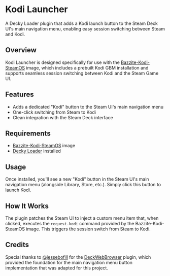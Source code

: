 # Kodi Launcher

A Decky Loader plugin that adds a Kodi launch button to the Steam Deck UI's main navigation menu, enabling easy session switching between Steam and Kodi.

## Overview

Kodi Launcher is designed specifically for use with the [Bazzite-Kodi-SteamOS](https://github.com/Blahkaey/Bazzite-Kodi-SteamOS) image, which includes a prebuilt Kodi GBM installation and supports seamless session switching between Kodi and the Steam Game UI.

## Features

- Adds a dedicated "Kodi" button to the Steam UI's main navigation menu
- One-click switching from Steam to Kodi
- Clean integration with the Steam Deck interface

## Requirements

- [Bazzite-Kodi-SteamOS](https://github.com/Blahkaey/Bazzite-Kodi-SteamOS) image
- [Decky Loader](https://github.com/SteamDeckHomebrew/decky-loader) installed

## Usage

Once installed, you'll see a new "Kodi" button in the Steam UI's main navigation menu (alongside Library, Store, etc.). Simply click this button to launch Kodi.

## How It Works

The plugin patches the Steam UI to inject a custom menu item that, when clicked, executes the `request-kodi` command provided by the Bazzite-Kodi-SteamOS image. This triggers the session switch from Steam to Kodi.

## Credits

Special thanks to [@jessebofill](https://github.com/jessebofill) for the [DeckWebBrowser](https://github.com/jessebofill/DeckWebBrowser) plugin, which provided the foundation for the main navigation menu button implementation that was adapted for this project.


